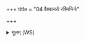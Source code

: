 +++
title = "04 वैश्वानरो रश्मिभिर्नः"

+++
<details><summary>मूलम् (WS)</summary>

वैश्वानरो रश्मिभिर्नः पुनातु वातः प्राणेनेषिरो नमोभिः । रस्मि  
द्यावापृथिवी पयसा पयस्वती ऋतवारी यज्ञिये मा पुनीताम् ॥ ४ ॥
</details>